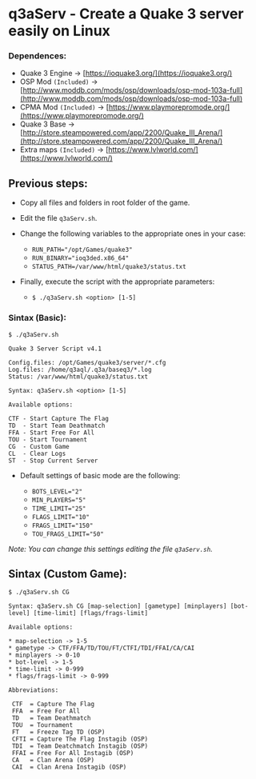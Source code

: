 q3aServ - Create a Quake 3 server easily on Linux
=================================================

### Dependences:

  * Quake 3 Engine -> [https://ioquake3.org/](https://ioquake3.org/)
  * OSP Mod `(Included)` -> [http://www.moddb.com/mods/osp/downloads/osp-mod-103a-full](http://www.moddb.com/mods/osp/downloads/osp-mod-103a-full)
  * CPMA Mod `(Included)` -> [https://www.playmorepromode.org/](https://www.playmorepromode.org/)
  * Quake 3 Base -> [http://store.steampowered.com/app/2200/Quake_III_Arena/](http://store.steampowered.com/app/2200/Quake_III_Arena/)
  * Extra maps `(Included)` -> [https://www.lvlworld.com/](https://www.lvlworld.com/)

## Previous steps:

  * Copy all files and folders in root folder of the game.
  * Edit the file `q3aServ.sh`.
  * Change the following variables to the appropriate ones in your case:
  
    - `RUN_PATH="/opt/Games/quake3"`
    - `RUN_BINARY="ioq3ded.x86_64"`
    - `STATUS_PATH=/var/www/html/quake3/status.txt`

- Finally, execute the script with the appropriate parameters:
  
    - `$ ./q3aServ.sh <option> [1-5]`
    
### Sintax (Basic):

    $ ./q3aServ.sh
  
    Quake 3 Server Script v4.1
  
    Config.files: /opt/Games/quake3/server/*.cfg
    Log.files: /home/q3aql/.q3a/baseq3/*.log
    Status: /var/www/html/quake3/status.txt
  
    Syntax: q3aServ.sh <option> [1-5]
  
    Available options:
  
    CTF - Start Capture The Flag
    TD  - Start Team Deathmatch
    FFA - Start Free For All
    TOU - Start Tournament
    CG  - Custom Game
    CL  - Clear Logs
    ST  - Stop Current Server
    
* Default settings of basic mode are the following:

    - `BOTS_LEVEL="2"`
    - `MIN_PLAYERS="5"`
    - `TIME_LIMIT="25"`
    - `FLAGS_LIMIT="10"`
    - `FRAGS_LIMIT="150"`
    - `TOU_FRAGS_LIMIT="50"`
    
_Note: You can change this settings editing the file `q3aServ.sh`._
    
## Sintax (Custom Game):

    $ ./q3aServ.sh CG

    Syntax: q3aServ.sh CG [map-selection] [gametype] [minplayers] [bot-level] [time-limit] [flags/frags-limit]

    Available options:

    * map-selection -> 1-5
    * gametype -> CTF/FFA/TD/TOU/FT/CTFI/TDI/FFAI/CA/CAI
    * minplayers -> 0-10
    * bot-level -> 1-5
    * time-limit -> 0-999
    * flags/frags-limit -> 0-999

    Abbreviations:

     CTF  = Capture The Flag
     FFA  = Free For All
     TD   = Team Deathmatch
     TOU  = Tournament
     FT   = Freeze Tag TD (OSP)
     CFTI = Capture The Flag Instagib (OSP)
     TDI  = Team Deatchmatch Instagib (OSP)
     FFAI = Free For All Instagib (OSP)
     CA   = Clan Arena (OSP)
     CAI  = Clan Arena Instagib (OSP)
